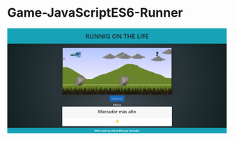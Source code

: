 # Game-JavaScriptES6-Runner
![card](https://github.com/AdrielMinyety/Game-JavaScriptES6-Runner/blob/master/Game-JavaScriptES6-Runner.png)
